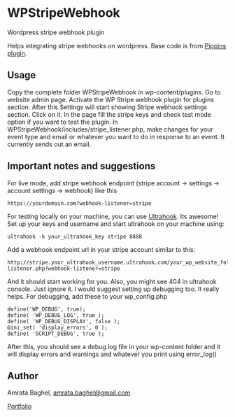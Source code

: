 # WPStripeWebhook
Wordpress stripe webhook plugin

Helps integrating stripe webhooks on wordpress. Base code is from [Pippins plugin](https://pippinsplugins.com/stripe-integration-part-6-payment-receipts/).

## Usage

Copy the complete folder WPStripeWebhook in wp-content/plugins.
Go to website admin page.
Activate the WP Stripe webhook plugin for plugins section.
After this Settings will start showing Stripe webhook settings section. Click on it.
In the page fill the stripe keys and check test mode option if you want to test the plugin.
In WPStripeWebhook/includes/stripe_listener.php, make changes for your event type and email or whatever you want to do in response to an event. It currently sends out an email.

## Important notes and suggestions

For live mode, add stripe webhook endpoint (stripe account -> settings -> account settings -> webhook) like this
    
    https://yourdomain.com?webhook-listener=stripe

For testing locally on your machine, you can use [Ultrahook](http://www.ultrahook.com/). Its awesome!
Set up your keys and username and start ultrahook on your machine using:
    
    ultrahook -k your_ultrahook_key stripe 8888

Add a webhook endpoint url in your stripe account similar to this:
    
    http://stripe.your_ultrahook_username.ultrahook.com/your_wp_website_folder_name/stripe-listener.php?webhook-listener=stripe

And it should start working for you.
Also, you might see 404 in ultrahook console. Just ignore it.
I would suggest setting up debugging too. It really helps. 
For debugging, add these to your wp_config.php

    define('WP_DEBUG', true);
    define( 'WP_DEBUG_LOG', true );
    define( 'WP_DEBUG_DISPLAY', false );
    @ini_set( 'display_errors', 0 );
    define( 'SCRIPT_DEBUG', true );

After this, you should see a debug.log file in your wp-content folder and it will display errors and warnings and whatever you print using error_log()

## Author

Amrata Baghel, amrata.baghel@gmail.com

[Portfolio](https://justlikeyou.co.in)







